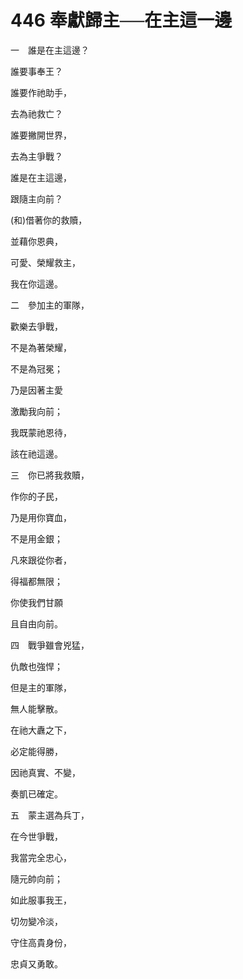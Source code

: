 # 446 奉獻歸主──在主這一邊

一　誰是在主這邊？

誰要事奉王？

誰要作祂助手，

去為祂救亡？

誰要撇開世界，

去為主爭戰？

誰是在主這邊，

跟隨主向前？

(和)借著你的救贖，

並藉你恩典，

可愛、榮耀救主，

我在你這邊。

二　參加主的軍隊，

歡樂去爭戰，

不是為著榮耀，

不是為冠冕；

乃是因著主愛

激勵我向前；

我既蒙祂恩待，

該在祂這邊。

三　你已將我救贖，

作你的子民，

乃是用你寶血，

不是用金銀；

凡來跟從你者，

得福都無限；

你使我們甘願

且自由向前。

四　戰爭雖會兇猛，

仇敵也強悍；

但是主的軍隊，

無人能擊散。

在祂大纛之下，

必定能得勝，

因祂真實、不變，

奏凱已確定。

五　蒙主選為兵丁，

在今世爭戰，

我當完全忠心，

隨元帥向前；

如此服事我王，

切勿變冷淡，

守住高貴身份，

忠貞又勇敢。

